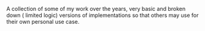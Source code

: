A collection of some of my work over the years, very basic and broken down ( limited logic) versions of implementations so that others may use for their own personal use case.
